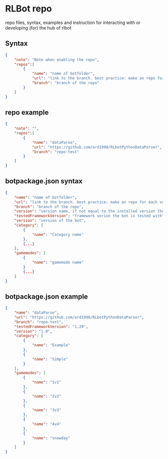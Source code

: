 # RLBot repo

repo files, syntax, examples and instruction for interacting with or developing (for) the hub of rlbot 

## Syntax
```json
{
	"note": "Note when enabling the repo",
	"repos":[
		{
			"name": "name of botfolder",
			"url": "link to the branch. best practice: make an repo for each version",
			"branch": "branch of the repo"
		}
	]
}
```

## repo example
```json
{
	"note": "",
	"repos":[
		{
			"name": "dataParse",
			"url": "https://github.com/ard1998/RLbotPythonDataParser",
			"branch": "repo-test"
		}
	]
}
```

## botpackage.json syntax
```json
{
	"name": "name of botfolder",
	"url": "link to the branch. best practice: make an repo for each version",
	"branch": "branch of the repo",
	"version": "version name, if not equal to the installed version the hub shows an update is available",
	"testedFrameworkVersion": "framework verion the bot is tested with",
	"version": "version of the bot",
	"category": [
		{
			"name": "Category name"
		},
		{...}
	],
	"gamemodes": [
		{
			"name": "gamemode name"
		}
		{...}
	] 
}
```


## botpackage.json example
```json
{
	"name": "dataParse",
	"url": "https://github.com/ard1998/RLbotPythonDataParser",
	"branch": "repo-test",
	"testedFrameworkVersion": "1.20",
	"version": "1.0",
	"category": [
		{
			"name": "Example"
		},
		{
			"name": "Simple"
		}
	],
	"gamemodes": [
		{
			"name": "1v1"
		},
		{
			"name": "2v2"
		},
		{
			"name": "3v3"
		},
		{
			"name": "4v4"
		},
		{
			"name": "snowday"
		}
	] 
}
```
